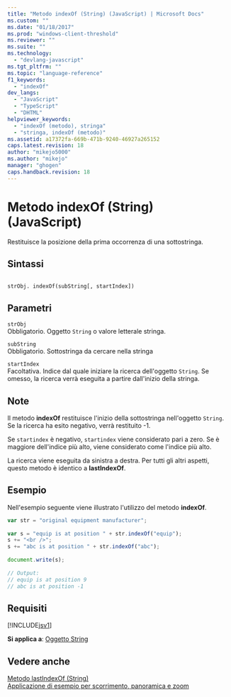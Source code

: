 ```yaml
---
title: "Metodo indexOf (String) (JavaScript) | Microsoft Docs"
ms.custom: ""
ms.date: "01/18/2017"
ms.prod: "windows-client-threshold"
ms.reviewer: ""
ms.suite: ""
ms.technology: 
  - "devlang-javascript"
ms.tgt_pltfrm: ""
ms.topic: "language-reference"
f1_keywords: 
  - "indexOf"
dev_langs: 
  - "JavaScript"
  - "TypeScript"
  - "DHTML"
helpviewer_keywords: 
  - "indexOf (metodo), stringa"
  - "stringa, indexOf (metodo)"
ms.assetid: a17372fa-669b-471b-9240-46927a265152
caps.latest.revision: 18
author: "mikejo5000"
ms.author: "mikejo"
manager: "ghogen"
caps.handback.revision: 18
---
```

# Metodo indexOf (String) (JavaScript)
Restituisce la posizione della prima occorrenza di una sottostringa.  
  
## Sintassi  
  
```  
  
strObj. indexOf(subString[, startIndex])  
```  
  
## Parametri  
 `strObj`  
 Obbligatorio.  Oggetto `String` o valore letterale stringa.  
  
 `subString`  
 Obbligatorio.  Sottostringa da cercare nella stringa  
  
 `startIndex`  
 Facoltativa.  Indice dal quale iniziare la ricerca dell'oggetto `String`.  Se omesso, la ricerca verrà eseguita a partire dall'inizio della stringa.  
  
## Note  
 Il metodo **indexOf** restituisce l'inizio della sottostringa nell'oggetto `String`.  Se la ricerca ha esito negativo, verrà restituito \-1.  
  
 Se `startindex` è negativo, `startindex` viene considerato pari a zero.  Se è maggiore dell'indice più alto, viene considerato come l'indice più alto.  
  
 La ricerca viene eseguita da sinistra a destra.  Per tutti gli altri aspetti, questo metodo è identico a **lastIndexOf**.  
  
## Esempio  
 Nell'esempio seguente viene illustrato l'utilizzo del metodo **indexOf**.  
  
```javascript  
var str = "original equipment manufacturer";  
  
var s = "equip is at position " + str.indexOf("equip");  
s += "<br />";  
s += "abc is at position " + str.indexOf("abc");  
  
document.write(s);  
  
// Output:  
// equip is at position 9  
// abc is at position -1  
```  
  
## Requisiti  
 [!INCLUDE[jsv1](../../javascript/misc/includes/jsv1-md.md)]  
  
 **Si applica a**: [Oggetto String](../../javascript/reference/string-object-javascript.md)  
  
## Vedere anche  
 [Metodo lastIndexOf \(String\)](../../javascript/reference/lastindexof-method-string-javascript.md)   
 [Applicazione di esempio per scorrimento, panoramica e zoom](http://code.msdn.microsoft.com/ie/Scrolling-panning-and-6834aaf9)